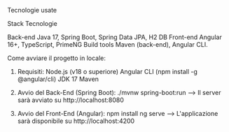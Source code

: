 Tecnologie usate

Stack               Tecnologie

Back-end	          Java 17, Spring Boot, Spring Data JPA, H2 DB
Front-end	          Angular 16+, TypeScript, PrimeNG
Build tools	        Maven (back-end), Angular CLI.

Come avviare il progetto in locale:
1. Requisiti:
Node.js (v18 o superiore)
Angular CLI (npm install -g @angular/cli)
JDK 17
Maven

2. Avvio del Back-End (Spring Boot):
./mvnw spring-boot:run --> Il server sarà avviato su http://localhost:8080

3. Avvio del Front-End (Angular):
npm install
ng serve --> L'applicazione sarà disponibile su http://localhost:4200
